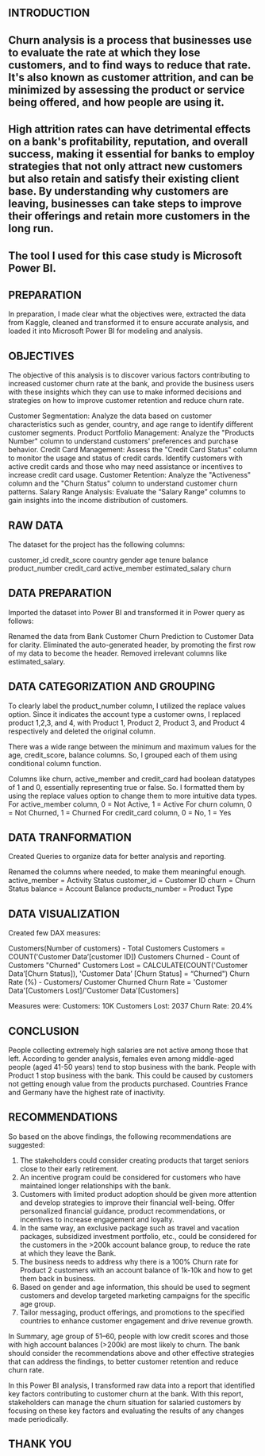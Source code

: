 ## INTRODUCTION
## Churn analysis is a process that businesses use to evaluate the rate at which they lose customers, and to find ways to reduce that rate. It's also known as customer attrition, and can be minimized by assessing the product or service being offered, and how people are using it.
 
## High attrition rates can have detrimental effects on a bank's profitability, reputation, and overall success, making it essential for banks to employ strategies that not only attract new customers but also retain and satisfy their existing client base. By understanding why customers are leaving, businesses can take steps to improve their offerings and retain more customers in the long run.

## The tool I used for this case study is Microsoft Power BI.

## PREPARATION
In preparation, I made clear what the objectives were, extracted the data from Kaggle, cleaned and transformed it to ensure accurate analysis, and loaded it into Microsoft Power BI for modeling and analysis.

## OBJECTIVES
The objective of this analysis is to discover various factors contributing to increased customer churn rate at the bank, and provide the business users with these insights which they can use to make informed decisions and strategies on how to improve customer retention and reduce churn rate.

Customer Segmentation: Analyze the data based on customer characteristics such as gender, country, and age range to identify different customer segments.
Product Portfolio Management: Analyze the "Products Number" column to understand customers' preferences and purchase behavior.
Credit Card Management: Assess the "Credit Card Status" column to monitor the usage and status of credit cards. Identify customers with active credit cards and those who may need assistance or incentives to increase credit card usage.
Customer Retention: Analyze the "Activeness" column and the "Churn Status" column to understand customer churn patterns.
Salary Range Analysis: Evaluate the “Salary Range” columns to gain insights into the income distribution of customers.

## RAW DATA
The dataset for the project has the following columns:

customer_id
credit_score
country
gender
age
tenure
balance
product_number
credit_card
active_member
estimated_salary
churn

## DATA PREPARATION
Imported the dataset into Power BI and transformed it in Power query as follows:

Renamed the data from Bank Customer Churn Prediction to Customer Data for clarity.
Eliminated the auto-generated header, by promoting the first row of my data to become the header.
Removed irrelevant columns like estimated_salary.

## DATA CATEGORIZATION AND GROUPING
To clearly label the product_number column, I utilized the replace values option. Since it indicates the account type a customer owns, I replaced product 1,2,3, and 4, with Product 1, Product 2, Product 3, and Product 4 respectively and deleted the original column.

There was a wide range between the minimum and maximum values for the age, credit_score, balance columns. So, I grouped each of them using conditional column function.

Columns like churn, active_member and credit_card had boolean datatypes of 1 and 0, essentially representing true or false. So. I formatted them by using the replace values option to change them to more intuitive data types.
     For active_member column, 0 = Not Active, 1 = Active
     For churn column, 0 = Not Churned, 1 = Churned
     For credit_card column, 0 = No, 1 = Yes

## DATA TRANFORMATION
Created Queries to organize data for better analysis and reporting.

 Renamed the columns where needed, to make them meaningful enough.
      active_member = Activity Status
      customer_id = Customer ID
      churn = Churn Status
      balance = Account Balance
      products_number = Product Type

## DATA VISUALIZATION
Created few DAX measures:

Customers(Number of customers) - Total Customers
      Customers = COUNT('Customer Data’[customer ID])
Customers Churned - Count of Customers "Churned"
       Customers Lost = CALCULATE(COUNT('Customer Data’[Churn Status]), 'Customer Data’ 
      [Churn Status] = “Churned") 
Churn Rate (%) - Customers/ Customer Churned
    Churn Rate = 'Customer Data'[Customers Lost]/'Customer Data'[Customers] 

Measures were:
Customers: 10K
Customers Lost: 2037
Churn Rate: 20.4%

## CONCLUSION
People collecting extremely high salaries are not active among those that left.
According to gender analysis, females even among middle-aged people (aged 41-50 years) tend to stop business with the bank.
People with Product 1 stop business with the bank. This could be caused by customers not getting enough value from the products purchased.
Countries France and Germany have the highest rate of inactivity.

## RECOMMENDATIONS
So based on the above findings, the following recommendations are suggested:

1. The stakeholders could consider creating products that target seniors close to their early retirement.
2. An incentive program could be considered for customers who have maintained longer relationships with the bank.
3. Customers with limited product adoption should be given more attention and develop strategies to improve their financial well-being. Offer personalized financial guidance, product recommendations, or incentives to increase engagement and loyalty.
4. In the same way, an exclusive package such as travel and vacation packages, subsidized investment portfolio, etc., could be considered for the customers in the >200k account balance group, to reduce the rate at which they leave the Bank.
5. The business needs to address why there is a 100% Churn rate for Product 2 customers with an account balance of 1k-10k and how to get them back in business.
6. Based on gender and age information, this should be used to segment customers and develop targeted marketing campaigns for the specific age group.
7. Tailor messaging, product offerings, and promotions to the specified countries to enhance customer engagement and drive revenue growth.
   

In Summary, age group of 51–60, people with low credit scores and those with high account balances (>200k) are most likely to churn. The bank should consider the recommendations above and other effective strategies that can address the findings, to better customer retention and reduce churn rate.



In this Power BI analysis, I transformed raw data into a report that identified key factors contributing to customer churn at the bank. With this report, stakeholders can manage the churn situation for salaried customers by focusing on these key factors and evaluating the results of any changes made periodically.

## THANK YOU









